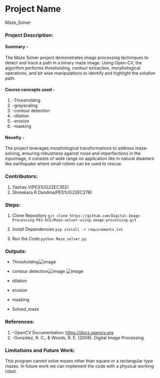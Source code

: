 # Project Name
Maze_Solver
### Project Description:
#### Summary - 
The Maze Solver project demonstrates image processing techniques to detect and
trace a path in a binary maze image. Using Open-CV, the algorithm performs
thresholding, contour extraction, morphological operations, and bit wise
manipulations to identify and highlight the solution path.
#### Course concepts used - 
1. -Thresholding
2. -grayscaling
3. -contour detection
4. -dilation
5. -erosion
6. -masking    
#### Novelty - 
The project leverages morphological transformations to address maze-solving, 
ensuring robustness against noise and imperfections in the inpuimage, 
it consists of wide range on application like in natural disasters like earthquake 
where small robots can be used to rescue.   
### Contributors:
1. Yashas V(PES1UG22EC352)
2. Shreekara R Dandina(PES1UG22EC276)

### Steps:
1. Clone Repository
```git clone https://github.com/Digital-Image-Processing-PES-ECE/Maze-solver-using-image-processing.git ```

2. Install Dependencies
```pip install -r requirements.txt```

3. Run the Code
```python Maze_solver.py```

### Outputs:
* Thresholding![image](https://github.com/user-attachments/assets/bc3e9be8-43fd-4055-9075-99ea126d7106)
* contour detection![image](https://github.com/user-attachments/assets/2d1699f9-1667-4094-9cfd-8b85ef395337)
![image](https://github.com/user-attachments/assets/35f243dc-d0c3-4950-90cd-3db24b2987bc)

* dilation
* erosion
* masking
* Solved_maze 

### References:
1. -OpenCV Documentation: https://docs.opencv.org
2. -Gonzalez, R. C., & Woods, R. E. (2008). Digital Image Processing.
  
### Limitations and Future Work:
This program cannot solve mazes other than square or a rectangular type mazes.
In future work we can implement the code with a physical working robot.
